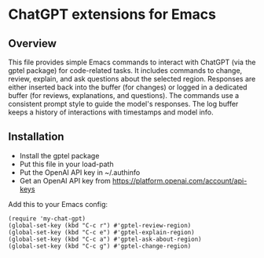 # ChatGPT extensions for Emacs

## Overview

This file provides simple Emacs commands to interact with ChatGPT
(via the gptel package) for code-related tasks. It includes commands
to change, review, explain, and ask questions about the selected region.
Responses are either inserted back into the buffer (for changes) or
logged in a dedicated buffer (for reviews, explanations, and questions).
The commands use a consistent prompt style to guide the model's responses.
The log buffer keeps a history of interactions with timestamps and model info.

## Installation

* Install the gptel package
* Put this file in your load-path
* Put the OpenAI API key in ~/.authinfo
* Get an OpenAI API key from https://platform.openai.com/account/api-keys

Add this to your Emacs config:

```
(require 'my-chat-gpt)
(global-set-key (kbd "C-c r") #'gptel-review-region)
(global-set-key (kbd "C-c e") #'gptel-explain-region)
(global-set-key (kbd "C-c a") #'gptel-ask-about-region)
(global-set-key (kbd "C-c g") #'gptel-change-region)
```
